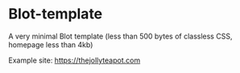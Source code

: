 # Blot-template
 A very minimal Blot template (less than 500 bytes of classless CSS, homepage less than 4kb) 

 Example site: https://thejollyteapot.com
